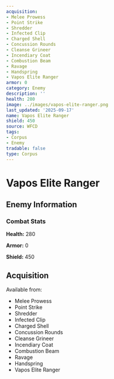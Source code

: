 ```yaml
---
acquisition:
- Melee Prowess
- Point Strike
- Shredder
- Infected Clip
- Charged Shell
- Concussion Rounds
- Cleanse Grineer
- Incendiary Coat
- Combustion Beam
- Ravage
- Handspring
- Vapos Elite Ranger
armor: 0
category: Enemy
description: ''
health: 280
image: ../images/vapos-elite-ranger.png
last_updated: '2025-09-17'
name: Vapos Elite Ranger
shield: 450
source: WFCD
tags:
- Corpus
- Enemy
tradable: false
type: Corpus
---
```


# Vapos Elite Ranger

## Enemy Information

### Combat Stats

**Health:** 280

**Armor:** 0

**Shield:** 450

## Acquisition

Available from:
- Melee Prowess
- Point Strike
- Shredder
- Infected Clip
- Charged Shell
- Concussion Rounds
- Cleanse Grineer
- Incendiary Coat
- Combustion Beam
- Ravage
- Handspring
- Vapos Elite Ranger

